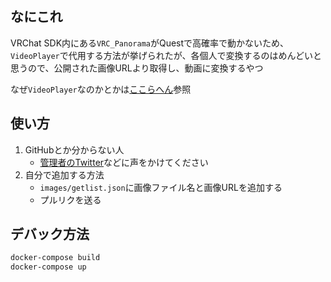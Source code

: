 ## なにこれ
VRChat SDK内にある`VRC_Panorama`がQuestで高確率で動かないため、`VideoPlayer`で代用する方法が挙げられたが、各個人で変換するのはめんどいと思うので、公開された画像URLより取得し、動画に変換するやつ  

なぜ`VideoPlayer`なのかとかは[ここらへん](https://vrcworld.wiki.fc2.com/wiki/VRC_Panorama#quest-workaround)参照

## 使い方
1. GitHubとか分からない人
    - [管理者のTwitter](https://twitter.com/uesitananame55)などに声をかけてください
1. 自分で追加する方法
    - `images/getlist.json`に画像ファイル名と画像URLを追加する
    - プルリクを送る

## デバック方法
```bash
docker-compose build
docker-compose up
```